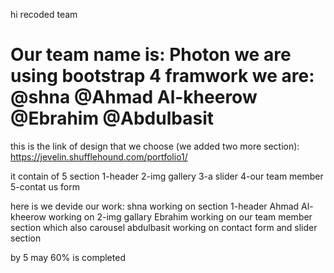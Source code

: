 hi recoded team 

Our team name is: Photon
we are using bootstrap 4 framwork 
we are:
@shna
@Ahmad Al-kheerow
@Ebrahim
@Abdulbasit
===============================
this is the link of design that we choose (we added two more section):
https://jevelin.shufflehound.com/portfolio1/

it contain of 5 section
1-header
2-img gallery
3-a slider
4-our team member
5-contat us form

here is we devide our work:
shna working on section 1-header
Ahmad Al-kheerow working on 2-img gallary
Ebrahim working on our team member section which also  carousel
abdulbasit working on contact form and slider section

by 5 may 60% is completed 


